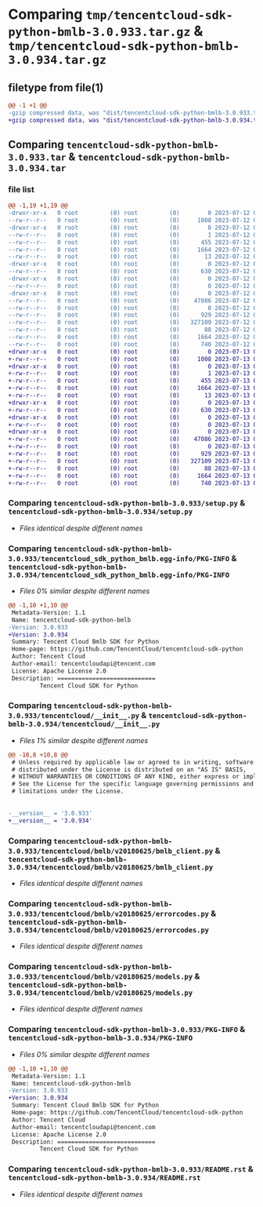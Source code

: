 # Comparing `tmp/tencentcloud-sdk-python-bmlb-3.0.933.tar.gz` & `tmp/tencentcloud-sdk-python-bmlb-3.0.934.tar.gz`

## filetype from file(1)

```diff
@@ -1 +1 @@
-gzip compressed data, was "dist/tencentcloud-sdk-python-bmlb-3.0.933.tar", last modified: Wed Jul 12 00:20:27 2023, max compression
+gzip compressed data, was "dist/tencentcloud-sdk-python-bmlb-3.0.934.tar", last modified: Thu Jul 13 00:16:07 2023, max compression
```

## Comparing `tencentcloud-sdk-python-bmlb-3.0.933.tar` & `tencentcloud-sdk-python-bmlb-3.0.934.tar`

### file list

```diff
@@ -1,19 +1,19 @@
-drwxr-xr-x   0 root         (0) root         (0)        0 2023-07-12 00:20:27.000000 tencentcloud-sdk-python-bmlb-3.0.933/
--rw-r--r--   0 root         (0) root         (0)     1008 2023-07-12 00:20:27.000000 tencentcloud-sdk-python-bmlb-3.0.933/setup.py
-drwxr-xr-x   0 root         (0) root         (0)        0 2023-07-12 00:20:27.000000 tencentcloud-sdk-python-bmlb-3.0.933/tencentcloud_sdk_python_bmlb.egg-info/
--rw-r--r--   0 root         (0) root         (0)        1 2023-07-12 00:20:27.000000 tencentcloud-sdk-python-bmlb-3.0.933/tencentcloud_sdk_python_bmlb.egg-info/dependency_links.txt
--rw-r--r--   0 root         (0) root         (0)      455 2023-07-12 00:20:27.000000 tencentcloud-sdk-python-bmlb-3.0.933/tencentcloud_sdk_python_bmlb.egg-info/SOURCES.txt
--rw-r--r--   0 root         (0) root         (0)     1664 2023-07-12 00:20:27.000000 tencentcloud-sdk-python-bmlb-3.0.933/tencentcloud_sdk_python_bmlb.egg-info/PKG-INFO
--rw-r--r--   0 root         (0) root         (0)       13 2023-07-12 00:20:27.000000 tencentcloud-sdk-python-bmlb-3.0.933/tencentcloud_sdk_python_bmlb.egg-info/top_level.txt
-drwxr-xr-x   0 root         (0) root         (0)        0 2023-07-12 00:20:27.000000 tencentcloud-sdk-python-bmlb-3.0.933/tencentcloud/
--rw-r--r--   0 root         (0) root         (0)      630 2023-07-12 00:20:27.000000 tencentcloud-sdk-python-bmlb-3.0.933/tencentcloud/__init__.py
-drwxr-xr-x   0 root         (0) root         (0)        0 2023-07-12 00:20:27.000000 tencentcloud-sdk-python-bmlb-3.0.933/tencentcloud/bmlb/
--rw-r--r--   0 root         (0) root         (0)        0 2023-07-12 00:20:27.000000 tencentcloud-sdk-python-bmlb-3.0.933/tencentcloud/bmlb/__init__.py
-drwxr-xr-x   0 root         (0) root         (0)        0 2023-07-12 00:20:27.000000 tencentcloud-sdk-python-bmlb-3.0.933/tencentcloud/bmlb/v20180625/
--rw-r--r--   0 root         (0) root         (0)    47086 2023-07-12 00:20:27.000000 tencentcloud-sdk-python-bmlb-3.0.933/tencentcloud/bmlb/v20180625/bmlb_client.py
--rw-r--r--   0 root         (0) root         (0)        0 2023-07-12 00:20:27.000000 tencentcloud-sdk-python-bmlb-3.0.933/tencentcloud/bmlb/v20180625/__init__.py
--rw-r--r--   0 root         (0) root         (0)      929 2023-07-12 00:20:27.000000 tencentcloud-sdk-python-bmlb-3.0.933/tencentcloud/bmlb/v20180625/errorcodes.py
--rw-r--r--   0 root         (0) root         (0)   327109 2023-07-12 00:20:27.000000 tencentcloud-sdk-python-bmlb-3.0.933/tencentcloud/bmlb/v20180625/models.py
--rw-r--r--   0 root         (0) root         (0)       88 2023-07-12 00:20:27.000000 tencentcloud-sdk-python-bmlb-3.0.933/setup.cfg
--rw-r--r--   0 root         (0) root         (0)     1664 2023-07-12 00:20:27.000000 tencentcloud-sdk-python-bmlb-3.0.933/PKG-INFO
--rw-r--r--   0 root         (0) root         (0)      740 2023-07-12 00:20:27.000000 tencentcloud-sdk-python-bmlb-3.0.933/README.rst
+drwxr-xr-x   0 root         (0) root         (0)        0 2023-07-13 00:16:07.000000 tencentcloud-sdk-python-bmlb-3.0.934/
+-rw-r--r--   0 root         (0) root         (0)     1008 2023-07-13 00:16:07.000000 tencentcloud-sdk-python-bmlb-3.0.934/setup.py
+drwxr-xr-x   0 root         (0) root         (0)        0 2023-07-13 00:16:07.000000 tencentcloud-sdk-python-bmlb-3.0.934/tencentcloud_sdk_python_bmlb.egg-info/
+-rw-r--r--   0 root         (0) root         (0)        1 2023-07-13 00:16:07.000000 tencentcloud-sdk-python-bmlb-3.0.934/tencentcloud_sdk_python_bmlb.egg-info/dependency_links.txt
+-rw-r--r--   0 root         (0) root         (0)      455 2023-07-13 00:16:07.000000 tencentcloud-sdk-python-bmlb-3.0.934/tencentcloud_sdk_python_bmlb.egg-info/SOURCES.txt
+-rw-r--r--   0 root         (0) root         (0)     1664 2023-07-13 00:16:07.000000 tencentcloud-sdk-python-bmlb-3.0.934/tencentcloud_sdk_python_bmlb.egg-info/PKG-INFO
+-rw-r--r--   0 root         (0) root         (0)       13 2023-07-13 00:16:07.000000 tencentcloud-sdk-python-bmlb-3.0.934/tencentcloud_sdk_python_bmlb.egg-info/top_level.txt
+drwxr-xr-x   0 root         (0) root         (0)        0 2023-07-13 00:16:07.000000 tencentcloud-sdk-python-bmlb-3.0.934/tencentcloud/
+-rw-r--r--   0 root         (0) root         (0)      630 2023-07-13 00:16:07.000000 tencentcloud-sdk-python-bmlb-3.0.934/tencentcloud/__init__.py
+drwxr-xr-x   0 root         (0) root         (0)        0 2023-07-13 00:16:07.000000 tencentcloud-sdk-python-bmlb-3.0.934/tencentcloud/bmlb/
+-rw-r--r--   0 root         (0) root         (0)        0 2023-07-13 00:16:07.000000 tencentcloud-sdk-python-bmlb-3.0.934/tencentcloud/bmlb/__init__.py
+drwxr-xr-x   0 root         (0) root         (0)        0 2023-07-13 00:16:07.000000 tencentcloud-sdk-python-bmlb-3.0.934/tencentcloud/bmlb/v20180625/
+-rw-r--r--   0 root         (0) root         (0)    47086 2023-07-13 00:16:07.000000 tencentcloud-sdk-python-bmlb-3.0.934/tencentcloud/bmlb/v20180625/bmlb_client.py
+-rw-r--r--   0 root         (0) root         (0)        0 2023-07-13 00:16:07.000000 tencentcloud-sdk-python-bmlb-3.0.934/tencentcloud/bmlb/v20180625/__init__.py
+-rw-r--r--   0 root         (0) root         (0)      929 2023-07-13 00:16:07.000000 tencentcloud-sdk-python-bmlb-3.0.934/tencentcloud/bmlb/v20180625/errorcodes.py
+-rw-r--r--   0 root         (0) root         (0)   327109 2023-07-13 00:16:07.000000 tencentcloud-sdk-python-bmlb-3.0.934/tencentcloud/bmlb/v20180625/models.py
+-rw-r--r--   0 root         (0) root         (0)       88 2023-07-13 00:16:07.000000 tencentcloud-sdk-python-bmlb-3.0.934/setup.cfg
+-rw-r--r--   0 root         (0) root         (0)     1664 2023-07-13 00:16:07.000000 tencentcloud-sdk-python-bmlb-3.0.934/PKG-INFO
+-rw-r--r--   0 root         (0) root         (0)      740 2023-07-13 00:16:07.000000 tencentcloud-sdk-python-bmlb-3.0.934/README.rst
```

### Comparing `tencentcloud-sdk-python-bmlb-3.0.933/setup.py` & `tencentcloud-sdk-python-bmlb-3.0.934/setup.py`

 * *Files identical despite different names*

### Comparing `tencentcloud-sdk-python-bmlb-3.0.933/tencentcloud_sdk_python_bmlb.egg-info/PKG-INFO` & `tencentcloud-sdk-python-bmlb-3.0.934/tencentcloud_sdk_python_bmlb.egg-info/PKG-INFO`

 * *Files 0% similar despite different names*

```diff
@@ -1,10 +1,10 @@
 Metadata-Version: 1.1
 Name: tencentcloud-sdk-python-bmlb
-Version: 3.0.933
+Version: 3.0.934
 Summary: Tencent Cloud Bmlb SDK for Python
 Home-page: https://github.com/TencentCloud/tencentcloud-sdk-python
 Author: Tencent Cloud
 Author-email: tencentcloudapi@tencent.com
 License: Apache License 2.0
 Description: ============================
         Tencent Cloud SDK for Python
```

### Comparing `tencentcloud-sdk-python-bmlb-3.0.933/tencentcloud/__init__.py` & `tencentcloud-sdk-python-bmlb-3.0.934/tencentcloud/__init__.py`

 * *Files 1% similar despite different names*

```diff
@@ -10,8 +10,8 @@
 # Unless required by applicable law or agreed to in writing, software
 # distributed under the License is distributed on an "AS IS" BASIS,
 # WITHOUT WARRANTIES OR CONDITIONS OF ANY KIND, either express or implied.
 # See the License for the specific language governing permissions and
 # limitations under the License.
 
 
-__version__ = '3.0.933'
+__version__ = '3.0.934'
```

### Comparing `tencentcloud-sdk-python-bmlb-3.0.933/tencentcloud/bmlb/v20180625/bmlb_client.py` & `tencentcloud-sdk-python-bmlb-3.0.934/tencentcloud/bmlb/v20180625/bmlb_client.py`

 * *Files identical despite different names*

### Comparing `tencentcloud-sdk-python-bmlb-3.0.933/tencentcloud/bmlb/v20180625/errorcodes.py` & `tencentcloud-sdk-python-bmlb-3.0.934/tencentcloud/bmlb/v20180625/errorcodes.py`

 * *Files identical despite different names*

### Comparing `tencentcloud-sdk-python-bmlb-3.0.933/tencentcloud/bmlb/v20180625/models.py` & `tencentcloud-sdk-python-bmlb-3.0.934/tencentcloud/bmlb/v20180625/models.py`

 * *Files identical despite different names*

### Comparing `tencentcloud-sdk-python-bmlb-3.0.933/PKG-INFO` & `tencentcloud-sdk-python-bmlb-3.0.934/PKG-INFO`

 * *Files 0% similar despite different names*

```diff
@@ -1,10 +1,10 @@
 Metadata-Version: 1.1
 Name: tencentcloud-sdk-python-bmlb
-Version: 3.0.933
+Version: 3.0.934
 Summary: Tencent Cloud Bmlb SDK for Python
 Home-page: https://github.com/TencentCloud/tencentcloud-sdk-python
 Author: Tencent Cloud
 Author-email: tencentcloudapi@tencent.com
 License: Apache License 2.0
 Description: ============================
         Tencent Cloud SDK for Python
```

### Comparing `tencentcloud-sdk-python-bmlb-3.0.933/README.rst` & `tencentcloud-sdk-python-bmlb-3.0.934/README.rst`

 * *Files identical despite different names*


